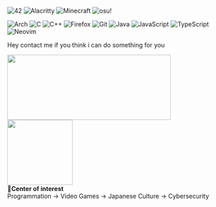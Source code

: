 ![42](https://a11ybadges.com/badge?logo=42)
![Alacritty](https://a11ybadges.com/badge?logo=alacritty)
![Minecraft](https://a11ybadges.com/badge?logo=minecraft)
![osu!](https://a11ybadges.com/badge?logo=osu)

![Arch](https://img.shields.io/badge/Arch%20Linux-1793D1?logo=arch-linux&logoColor=fff&style=for-the-badge)
![C](https://img.shields.io/badge/c-%2300599C.svg?style=for-the-badge&logo=c&logoColor=white)
![C++](https://img.shields.io/badge/c++-%2300599C.svg?style=for-the-badge&logo=c%2B%2B&logoColor=white)
![Firefox](https://img.shields.io/badge/Firefox-FF7139?style=for-the-badge&logo=Firefox-Browser&logoColor=white)
![Git](https://img.shields.io/badge/git-%23F05033.svg?style=for-the-badge&logo=git&logoColor=white)
![Java](https://img.shields.io/badge/java-%23ED8B00.svg?style=for-the-badge&logo=openjdk&logoColor=white)
![JavaScript](https://img.shields.io/badge/javascript-%23323330.svg?style=for-the-badge&logo=javascript&logoColor=%23F7DF1E)
![TypeScript](https://img.shields.io/badge/typescript-%23007ACC.svg?style=for-the-badge&logo=typescript&logoColor=white)
![Neovim](https://img.shields.io/badge/NeoVim-%2357A143.svg?&style=for-the-badge&logo=neovim&logoColor=white)

Hey contact me if you think i can do something for you

<img src="https://github-readme-stats.vercel.app/api?username=RoyaLProg&show_icons=true&theme=gotham&?count_private=true&include_all_commits=true" length="100" width="375" height="150"></img>
<img src="https://github-readme-stats.vercel.app/api/top-langs/?username=RoyaLProg&layout=compact&theme=gotham" length="100" height="150"></img><br>
🚩**Center of interest**<br>
 Programmation
 ->  Video Games
 ->  Japanese Culture 
 ->  Cybersecurity
